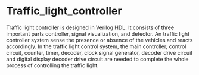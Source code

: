 # Traffic_light_controller
Traffic light controller is designed in Verilog HDL. It consists of three important parts controller, signal visualization, and detector.
An traffic light controller system sense the presence or absence of the vehicles and reacts accordingly. In the traffic light control system, the main controller, control circuit,
counter, timer, decoder, clock signal generator, decoder drive circuit and digital display decoder drive circuit are needed to complete the whole process of controlling the traffic light.

